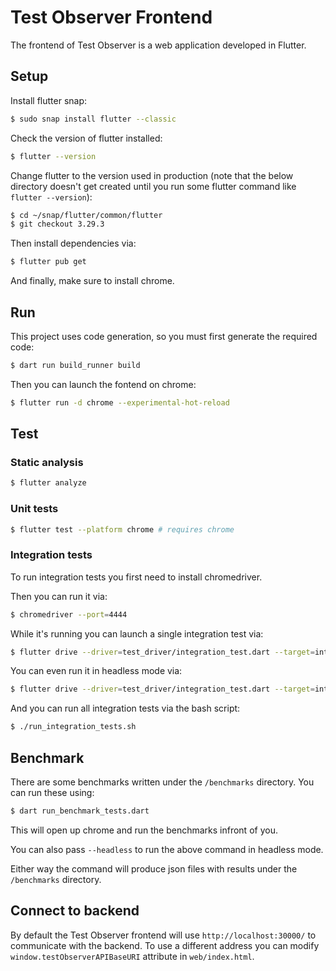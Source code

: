# Test Observer Frontend

The frontend of Test Observer is a web application developed in Flutter.

## Setup

Install flutter snap:

```bash
$ sudo snap install flutter --classic
```

Check the version of flutter installed:

```bash
$ flutter --version
```

Change flutter to the version used in production (note that the below directory doesn't get created until you run some flutter command like `flutter --version`):

```bash
$ cd ~/snap/flutter/common/flutter
$ git checkout 3.29.3
```

Then install dependencies via:
```bash
$ flutter pub get
```

And finally, make sure to install chrome.

## Run

This project uses code generation, so you must first generate the required code:

```bash
$ dart run build_runner build
```

Then you can launch the fontend on chrome:

```bash
$ flutter run -d chrome --experimental-hot-reload
```

## Test

### Static analysis

```bash
$ flutter analyze
```

### Unit tests

```bash
$ flutter test --platform chrome # requires chrome
```

### Integration tests

To run integration tests you first need to install chromedriver.

Then you can run it via:
```bash
$ chromedriver --port=4444
```

While it's running you can launch a single integration test via:
```bash
$ flutter drive --driver=test_driver/integration_test.dart --target=integration_test/<integration-test-file> -d chrome
```

You can even run it in headless mode via:
```bash
$ flutter drive --driver=test_driver/integration_test.dart --target=integration_test/<integration-test-file> -d web-server
```

And you can run all integration tests via the bash script:
```bash
$ ./run_integration_tests.sh
```

## Benchmark

There are some benchmarks written under the `/benchmarks` directory. You can run these using:

```bash
$ dart run_benchmark_tests.dart
```

This will open up chrome and run the benchmarks infront of you.

You can also pass `--headless` to run the above command in headless mode.

Either way the command will produce json files with results under the `/benchmarks` directory.

## Connect to backend

By default the Test Observer frontend will use `http://localhost:30000/` to communicate with the backend. To use a different address you can modify `window.testObserverAPIBaseURI` attribute in `web/index.html`.